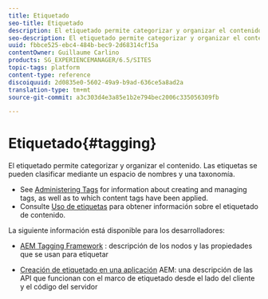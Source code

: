 ```yaml
---
title: Etiquetado
seo-title: Etiquetado
description: El etiquetado permite categorizar y organizar el contenido
seo-description: El etiquetado permite categorizar y organizar el contenido
uuid: fbbce525-ebc4-484b-bec9-2d68314cf15a
contentOwner: Guillaume Carlino
products: SG_EXPERIENCEMANAGER/6.5/SITES
topic-tags: platform
content-type: reference
discoiquuid: 2d0835e0-5602-49a9-b9ad-636ce5a8ad2a
translation-type: tm+mt
source-git-commit: a3c303d4e3a85e1b2e794bec2006c335056309fb

---
```



# Etiquetado{#tagging}

El etiquetado permite categorizar y organizar el contenido. Las etiquetas se pueden clasificar mediante un espacio de nombres y una taxonomía.

* See [Administering Tags](/help/sites-administering/tags.md) for information about creating and managing tags, as well as to which content tags have been applied.
* Consulte [Uso de etiquetas](/help/sites-authoring/tags.md) para obtener información sobre el etiquetado de contenido.

La siguiente información está disponible para los desarrolladores:

* [AEM Tagging Framework](/help/sites-developing/framework.md) : descripción de los nodos y las propiedades que se usan para etiquetar

* [Creación de etiquetado en una aplicación](/help/sites-developing/building.md) AEM: una descripción de las API que funcionan con el marco de etiquetado desde el lado del cliente y el código del servidor